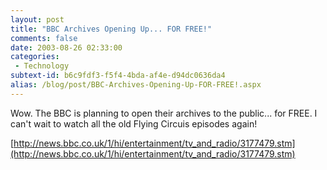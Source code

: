 ```yaml
---
layout: post
title: "BBC Archives Opening Up... FOR FREE!"
comments: false
date: 2003-08-26 02:33:00
categories:
 - Technology
subtext-id: b6c9fdf3-f5f4-4bda-af4e-d94dc0636da4
alias: /blog/post/BBC-Archives-Opening-Up-FOR-FREE!.aspx
---
```



Wow. The BBC is planning to open their archives to the public... for FREE. I can't wait to watch all the old Flying Circuis episodes again!

[http://news.bbc.co.uk/1/hi/entertainment/tv_and_radio/3177479.stm](http://news.bbc.co.uk/1/hi/entertainment/tv_and_radio/3177479.stm)
